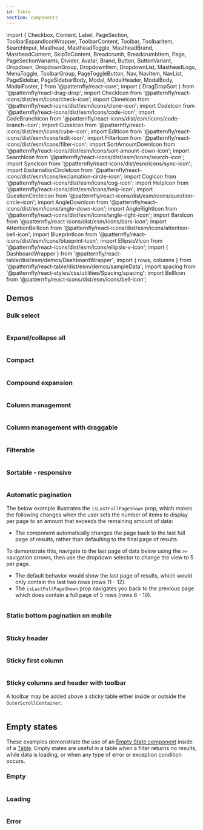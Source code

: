 ```yaml
---
id: Table
section: components
---
```


import {
Checkbox,
Content,
Label,
PageSection,
ToolbarExpandIconWrapper,
ToolbarContent,
Toolbar,
ToolbarItem,
SearchInput,
Masthead,
MastheadToggle,
MastheadBrand,
MastheadContent,
SkipToContent,
Breadcrumb,
BreadcrumbItem,
Page,
PageSectionVariants,
Divider,
Avatar,
Brand,
Button,
ButtonVariant,
Dropdown,
DropdownGroup,
DropdownItem,
DropdownList,
MastheadLogo,
MenuToggle,
ToolbarGroup,
PageToggleButton,
Nav,
NavItem,
NavList,
PageSidebar,
PageSidebarBody,
Modal,
ModalHeader,
ModalBody,
ModalFooter,
} from '@patternfly/react-core';
import { DragDropSort } from '@patternfly/react-drag-drop';
import CheckIcon from '@patternfly/react-icons/dist/esm/icons/check-icon';
import CloneIcon from '@patternfly/react-icons/dist/esm/icons/clone-icon';
import CodeIcon from '@patternfly/react-icons/dist/esm/icons/code-icon';
import CodeBranchIcon from '@patternfly/react-icons/dist/esm/icons/code-branch-icon';
import CubeIcon from '@patternfly/react-icons/dist/esm/icons/cube-icon';
import EditIcon from '@patternfly/react-icons/dist/esm/icons/edit-icon';
import FilterIcon from '@patternfly/react-icons/dist/esm/icons/filter-icon';
import SortAmountDownIcon from '@patternfly/react-icons/dist/esm/icons/sort-amount-down-icon';
import SearchIcon from '@patternfly/react-icons/dist/esm/icons/search-icon';
import SyncIcon from '@patternfly/react-icons/dist/esm/icons/sync-icon';
import ExclamationCircleIcon from '@patternfly/react-icons/dist/esm/icons/exclamation-circle-icon';
import CogIcon from '@patternfly/react-icons/dist/esm/icons/cog-icon';
import HelpIcon from '@patternfly/react-icons/dist/esm/icons/help-icon';
import QuestionCircleIcon from '@patternfly/react-icons/dist/esm/icons/question-circle-icon';
import AngleDownIcon from '@patternfly/react-icons/dist/esm/icons/angle-down-icon';
import AngleRightIcon from '@patternfly/react-icons/dist/esm/icons/angle-right-icon';
import BarsIcon from '@patternfly/react-icons/dist/esm/icons/bars-icon';
import AttentionBellIcon from '@patternfly/react-icons/dist/esm/icons/attention-bell-icon';
import BlueprintIcon from '@patternfly/react-icons/dist/esm/icons/blueprint-icon';
import EllipsisVIcon from '@patternfly/react-icons/dist/esm/icons/ellipsis-v-icon';
import { DashboardWrapper } from '@patternfly/react-table/dist/esm/demos/DashboardWrapper';
import { rows, columns } from '@patternfly/react-table/dist/esm/demos/sampleData';
import spacing from '@patternfly/react-styles/css/utilities/Spacing/spacing';
import BellIcon from '@patternfly/react-icons/dist/esm/icons/bell-icon';

## Demos

### Bulk select

```js isFullscreen file="./examples/TableBulkSelect.tsx"

```

### Expand/collapse all

```js isFullscreen file="./examples/TableExpandCollapseAll.tsx"

```

### Compact

```js isFullscreen file="./examples/TableCompact.tsx"

```

### Compound expansion

```js isFullscreen file="./examples/TableCompoundExpansion.tsx"

```

### Column management

```js isFullscreen file="./examples/TableColumnManagement.tsx"

```

### Column management with draggable

```js isFullscreen file="./examples/TableColumnManagementWithDraggable.tsx"

```

### Filterable

```js isFullscreen file="./examples/TableFilterable.tsx"

```

### Sortable - responsive

```js isFullscreen file="./examples/TableSortableResponsive.tsx"

```

### Automatic pagination

The below example illustrates the `isLastFullPageShown` prop, which makes the following changes when the user sets the number of items to display per page to an amount that exceeds the remaining amount of data:

- The component automatically changes the page back to the last full page of results, rather than defaulting to the final page of results.

To demonstrate this, navigate to the last page of data below using the `>>` navigation arrows, then use the dropdown selector to change the view to 5 per page.

- The default behavior would show the last page of results, which would only contain the last two rows (rows 11 - 12).
- The `isLastFullPageShown` prop navigates you back to the previous page which does contain a full page of 5 rows (rows 6 - 10).

```js isFullscreen file="./examples/TableAutomaticPagination.tsx"

```

### Static bottom pagination on mobile

```ts isFullscreen file="./examples/TableStaticBottomPagination.tsx"

```

### Sticky header

```js isFullscreen file="./examples/TableStickyHeader.tsx"

```

### Sticky first column

```js isFullscreen file="./examples/TableStickyFirstColumn.tsx"

```

### Sticky columns and header with toolbar

A toolbar may be added above a sticky table either inside or outside the `OuterScrollContainer`.

```js isFullscreen file="../components/Table/examples/TableStickyColumnsAndHeader.tsx"

```

## Empty states

These examples demonstrate the use of an [Empty State component](/components/empty-state) inside of a [Table](/components/table). Empty states are useful in a table when a filter returns no results, while data is loading, or when any type of error or exception condition occurs.

### Empty

```js isFullscreen file="./examples/TableEmptyStateDefault.tsx"

```

### Loading

```js isFullscreen file="./examples/TableEmptyStateLoading.tsx"

```

### Error

```js isFullscreen file="./examples/TableEmptyStateError.tsx"

```
